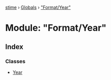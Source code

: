 [stime](../README.md) › [Globals](../globals.md) › ["Format/Year"](_format_year_.md)

# Module: "Format/Year"

## Index

### Classes

* [Year](../classes/_format_year_.year.md)
